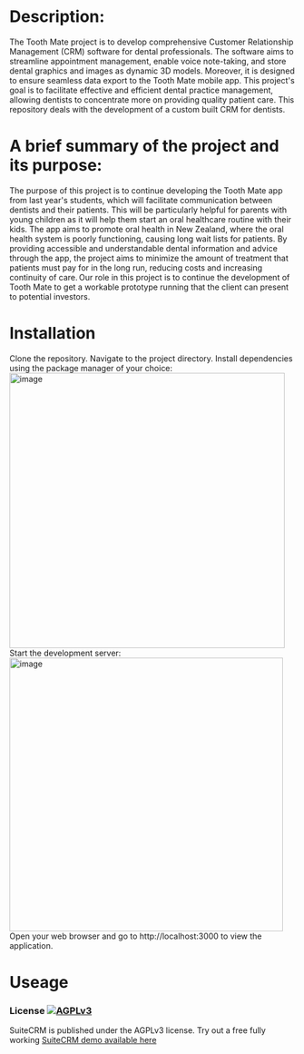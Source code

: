 
# Description:
The Tooth Mate project is to develop comprehensive Customer Relationship Management (CRM) software for dental professionals. The software aims to streamline appointment management, enable voice note-taking, and store dental graphics and images as dynamic 3D models. Moreover, it is designed to ensure seamless data export to the Tooth Mate mobile app. This project's goal is to facilitate effective and efficient dental practice management, allowing dentists to concentrate more on providing quality patient care. This repository deals with the development of a custom built CRM for dentists.

# A brief summary of the project and its purpose:
The purpose of this project is to continue developing the Tooth Mate app from last year's students, which will facilitate communication between dentists and their patients. This will be particularly helpful for parents with young children as it will help them start an oral healthcare routine with their kids. The app aims to promote oral health in New Zealand, where the oral health system is poorly functioning, causing long wait lists for patients. By providing accessible and understandable dental information and advice through the app, the project aims to minimize the amount of treatment that patients must pay for in the long run, reducing costs and increasing continuity of care. Our role in this project is to continue the development of Tooth Mate to get a workable prototype running that the client can present to potential investors.

# Installation
Clone the repository.
Navigate to the project directory.
Install dependencies using the package manager of your choice:
<img width="485" alt="image" src="https://github.com/huneybadger101/SuiteCRM-7.13.2/assets/84160599/a1c860cc-1f66-40c6-941d-2f9762cd65e5">
Start the development server:
<img width="482" alt="image" src="https://github.com/huneybadger101/SuiteCRM-7.13.2/assets/84160599/9c45fbf1-2749-471f-ba65-6e8099f991ae">
Open your web browser and go to http://localhost:3000 to view the application.

# Useage



### License [![AGPLv3](https://img.shields.io/github/license/suitecrm/suitecrm.svg)](./LICENSE.txt)

SuiteCRM is published under the AGPLv3 license.
Try out a free fully working [SuiteCRM demo available here](https://suitecrm.com/demo/)




